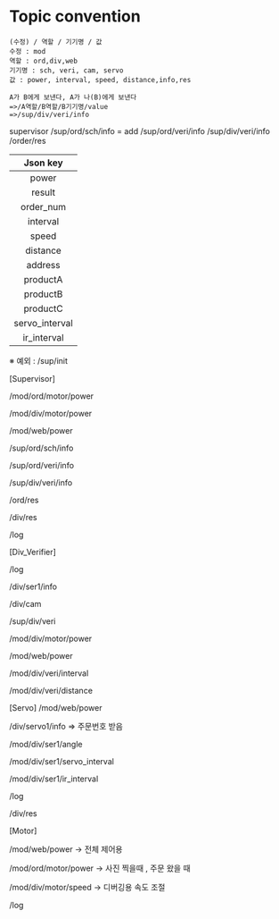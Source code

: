 # Topic convention
```
(수정) / 역할 / 기기명 / 값 
수정 : mod
역할 : ord,div,web
기기명 : sch, veri, cam, servo
값 : power, interval, speed, distance,info,res
```
```
A가 B에게 보낸다, A가 나(B)에게 보낸다
=>/A역할/B역할/B기기명/value
=>/sup/div/veri/info
```
supervisor
/sup/ord/sch/info = add
/sup/ord/veri/info
/sup/div/veri/info
/order/res

|Json key|
|:-:|
|power|
|result|
|order_num|
|interval|
|speed|
|distance|
|address|
|productA|
|productB|
|productC|
|servo_interval|
|ir_interval|

※ 예외 : /sup/init

[Supervisor]

/mod/ord/motor/power

/mod/div/motor/power

/mod/web/power

/sup/ord/sch/info 

/sup/ord/veri/info

/sup/div/veri/info


/ord/res

/div/res

/log



[Div_Verifier]

/log

/div/ser1/info

/div/cam

/sup/div/veri

/mod/div/motor/power



/mod/web/power

/mod/div/veri/interval

/mod/div/veri/distance


[Servo]
/mod/web/power

/div/servo1/info => 주문번호 받음

/mod/div/ser1/angle 

/mod/div/ser1/servo_interval

/mod/div/ser1/ir_interval

/log

/div/res


[Motor]


/mod/web/power -> 전체 제어용

/mod/ord/motor/power -> 사진 찍을때 , 주문 왔을 때 

/mod/div/motor/speed -> 디버깅용 속도 조절

/log

